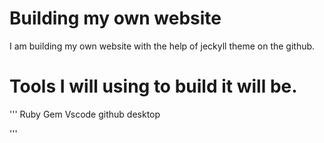 # Building my own website
I am building my own website with the help of jeckyll theme on the github.

# Tools I will using to build it will be.
'''
Ruby
Gem
Vscode
github desktop

'''
